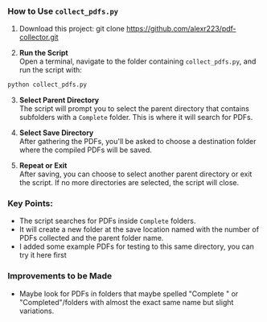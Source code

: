 ### How to Use `collect_pdfs.py`

1. Download this project: git clone https://github.com/alexr223/pdf-collector.git

2.  **Run the Script**  
   Open a terminal, navigate to the folder containing `collect_pdfs.py`, and run the script with:
   ```bash
   python collect_pdfs.py
   ```

3. **Select Parent Directory**  
   The script will prompt you to select the parent directory that contains subfolders with a `Complete` folder. This is where it will search for PDFs.

4. **Select Save Directory**  
   After gathering the PDFs, you'll be asked to choose a destination folder where the compiled PDFs will be saved.

5. **Repeat or Exit**  
   After saving, you can choose to select another parent directory or exit the script. If no more directories are selected, the script will close.

### Key Points:
- The script searches for PDFs inside `Complete` folders.
- It will create a new folder at the save location named with the number of PDFs collected and the parent folder name.
- I added some example PDFs for testing to this same directory, you can try it here first


### Improvements to be Made
- Maybe look for PDFs in folders that maybe spelled "Complete " or "Completed"/folders with almost the exact same name but slight variations.
